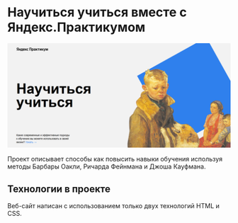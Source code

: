 # Научиться учиться вместе с Яндекс.Практикумом

![Скриншот изображения проекта](./r1.png)

Проект описывает способы как повысить навыки обучения используя методы Барбары Оакли, Ричарда Фейнмана и Джоша Кауфмана.


## Технологии в проекте

Веб-сайт написан с использованием только двух технологий HTML и CSS.



